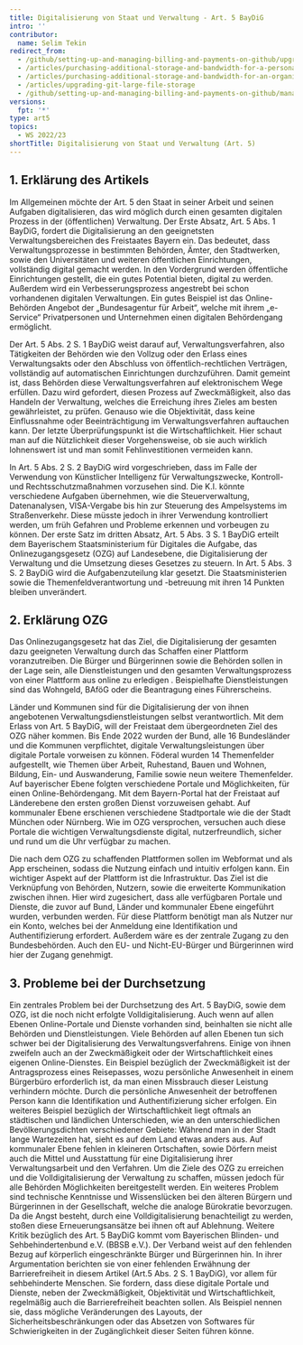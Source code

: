 ```yaml
---
title: Digitalisierung von Staat und Verwaltung - Art. 5 BayDiG
intro: ''
contributor:
  name: Selim Tekin
redirect_from:
  - /github/setting-up-and-managing-billing-and-payments-on-github/upgrading-git-large-file-storage
  - /articles/purchasing-additional-storage-and-bandwidth-for-a-personal-account/
  - /articles/purchasing-additional-storage-and-bandwidth-for-an-organization/
  - /articles/upgrading-git-large-file-storage
  - /github/setting-up-and-managing-billing-and-payments-on-github/managing-billing-for-git-large-file-storage/upgrading-git-large-file-storage
versions:
  fpt: '*'
type: art5
topics:
  - WS 2022/23
shortTitle: Digitalisierung von Staat und Verwaltung (Art. 5)
---
```


## 1.	Erklärung des Artikels
Im Allgemeinen möchte der Art. 5 den Staat in seiner Arbeit und seinen Aufgaben digitalisieren, das wird möglich durch einen gesamten digitalen Prozess in der (öffentlichen) Verwaltung.
Der Erste Absatz, Art. 5 Abs. 1 BayDiG, fordert die Digitalisierung an den geeignetsten Verwaltungsbereichen des Freistaates Bayern ein. Das bedeutet, dass Verwaltungsprozesse in bestimmten Behörden, Ämter, den Stadtwerken, sowie den Universitäten und weiteren öffentlichen Einrichtungen, vollständig digital gemacht werden. In den Vordergrund werden öffentliche Einrichtungen gestellt, die ein gutes Potential bieten, digital zu werden.  Außerdem wird ein Verbesserungsprozess angestrebt bei schon vorhandenen digitalen Verwaltungen. Ein gutes Beispiel ist das Online-Behörden Angebot der „Bundesagentur für Arbeit“, welche mit ihrem „e-Service“ Privatpersonen und Unternehmen einen digitalen Behördengang ermöglicht.

Der Art. 5 Abs. 2 S. 1 BayDiG weist darauf auf, Verwaltungsverfahren, also Tätigkeiten der Behörden wie den Vollzug oder den Erlass eines Verwaltungsakts oder den Abschluss von öffentlich-rechtlichen Verträgen, vollständig auf automatischen Einrichtungen durchzuführen. Damit gemeint ist, dass Behörden diese Verwaltungsverfahren auf elektronischem Wege erfüllen. Dazu wird gefordert, diesen Prozess auf Zweckmäßigkeit, also das Handeln der Verwaltung, welches die Erreichung ihres Zieles am besten gewährleistet, zu prüfen. Genauso wie die Objektivität, dass keine Einflussnahme oder Beeinträchtigung im Verwaltungsverfahren auftauchen kann. Der letzte Überprüfungspunkt ist die Wirtschaftlichkeit. Hier schaut man auf die Nützlichkeit dieser Vorgehensweise, ob sie auch wirklich lohnenswert ist und man somit Fehlinvestitionen vermeiden kann.

In Art. 5 Abs. 2 S. 2 BayDiG wird vorgeschrieben, dass im Falle der Verwendung von Künstlicher Intelligenz für Verwaltungszwecke, Kontroll- und Rechtsschutzmaßnahmen vorzusehen sind. Die K.I. könnte verschiedene Aufgaben übernehmen, wie die Steuerverwaltung, Datenanalysen, VISA-Vergabe bis hin zur Steuerung des Ampelsystems im Straßenverkehr. Diese müsste jedoch in ihrer Verwendung kontrolliert werden, um früh Gefahren und Probleme erkennen und vorbeugen zu können. Der erste Satz im dritten Absatz, Art. 5 Abs. 3 S. 1 BayDiG erteilt dem Bayerischem Staatsministerium für Digitales die Aufgabe, das Onlinezugangsgesetz (OZG) auf Landesebene, die Digitalisierung der Verwaltung und die Umsetzung dieses Gesetzes zu steuern. In Art. 5 Abs. 3 S. 2 BayDiG wird die Aufgabenzuteilung klar gesetzt. Die Staatsministerien sowie die Themenfeldverantwortung und -betreuung mit ihren 14 Punkten bleiben unverändert. 

## 2.	Erklärung  OZG 
Das Onlinezugangsgesetz hat das Ziel, die Digitalisierung der gesamten dazu geeigneten Verwaltung durch das Schaffen einer Plattform voranzutreiben. Die Bürger und Bürgerinnen sowie die Behörden sollen in der Lage sein, alle Dienstleistungen und den gesamten Verwaltungsprozess von einer Plattform aus online zu erledigen . Beispielhafte Dienstleistungen sind das Wohngeld, BAföG oder die Beantragung eines Führerscheins. 

Länder und Kommunen sind für die Digitalisierung der von ihnen angebotenen Verwaltungsdienstleistungen selbst verantwortlich. Mit dem Erlass von Art. 5 BayDiG, will der Freistaat dem übergeordneten Ziel des OZG näher kommen. Bis Ende 2022 wurden der Bund, alle 16 Bundesländer und die Kommunen verpflichtet, digitale Verwaltungsleistungen über digitale Portale vorweisen zu können. Föderal wurden 14 Themenfelder aufgestellt, wie Themen über Arbeit, Ruhestand, Bauen und Wohnen, Bildung, Ein- und Auswanderung, Familie sowie neun weitere Themenfelder. 
Auf bayerischer Ebene folgten verschiedene Portale und Möglichkeiten, für einen Online-Behördengang. Mit dem Bayern-Portal hat der Freistaat auf Länderebene den ersten großen Dienst vorzuweisen gehabt. Auf kommunaler Ebene erschienen verschiedene Stadtportale wie die der Stadt München oder Nürnberg. Wie im OZG versprochen,  versuchen auch diese Portale die wichtigen Verwaltungsdienste digital, nutzerfreundlich, sicher und rund um die Uhr verfügbar zu machen. 

Die nach dem OZG zu schaffenden Plattformen sollen im Webformat und als App erscheinen, sodass die Nutzung einfach und intuitiv erfolgen kann. Ein wichtiger Aspekt auf der Plattform ist die Infrastruktur. Das Ziel ist die Verknüpfung von Behörden, Nutzern, sowie die erweiterte Kommunikation zwischen ihnen. Hier wird zugesichert, dass alle verfügbaren Portale und Dienste, die zuvor auf Bund, Länder und kommunaler Ebene eingeführt wurden, verbunden werden. Für diese Plattform benötigt man als Nutzer nur ein Konto, welches bei der Anmeldung eine Identifikation und Authentifizierung erfordert. Außerdem wäre es der zentrale Zugang zu den Bundesbehörden. Auch den EU- und Nicht-EU-Bürger und Bürgerinnen wird hier der Zugang genehmigt.

## 3.	Probleme bei der Durchsetzung 
Ein zentrales Problem bei der Durchsetzung des Art. 5 BayDiG, sowie dem OZG, ist die noch nicht erfolgte Volldigitalisierung. Auch wenn auf allen Ebenen Online-Portale und Dienste vorhanden sind, beinhalten sie nicht alle Behörden und Dienstleistungen. Viele Behörden auf allen Ebenen tun sich schwer bei der Digitalisierung des Verwaltungsverfahrens. Einige von ihnen zweifeln auch an der Zweckmäßigkeit oder der Wirtschaftlichkeit eines eigenen Online-Dienstes. Ein Beispiel bezüglich der Zweckmäßigkeit ist der Antragsprozess eines  Reisepasses, wozu persönliche Anwesenheit in einem Bürgerbüro erforderlich ist, da man einen Missbrauch dieser Leistung verhindern möchte. Durch die persönliche Anwesenheit der betroffenen Person kann die Identifikation und Authentifizierung sicher erfolgen. Ein weiteres Beispiel bezüglich der Wirtschaftlichkeit liegt oftmals an städtischen und ländlichen Unterschieden, wie an den unterschiedlichen Bevölkerungsdichten verschiedener Gebiete: Während man in der Stadt lange Wartezeiten hat, sieht es auf dem Land etwas anders aus. Auf kommunaler Ebene fehlen in kleineren Ortschaften, sowie Dörfern meist auch die Mittel und Ausstattung für eine Digitalisierung ihrer Verwaltungsarbeit und den Verfahren. 
Um die Ziele des OZG zu erreichen und die Volldigitalisierung der Verwaltung zu schaffen, müssen jedoch für alle Behörden Möglichkeiten bereitgestellt werden.
Ein weiteres Problem sind technische Kenntnisse und Wissenslücken bei den älteren Bürgern und Bürgerinnen in der Gesellschaft, welche die analoge Bürokratie bevorzugen. Da die Angst besteht, durch eine Volldigitalisierung benachteiligt zu werden, stoßen diese Erneuerungsansätze bei ihnen oft auf Ablehnung. 
Weitere Kritik bezüglich des Art. 5 BayDiG kommt vom Bayerischen Blinden- und Sehbehindertenbund e.V. (BBSB e.V.). Der Verband weist auf den fehlenden Bezug auf körperlich eingeschränkte Bürger und Bürgerinnen hin.  In ihrer Argumentation berichten sie von einer fehlenden Erwähnung der Barrierefreiheit in diesem Artikel (Art.5 Abs. 2 S. 1 BayDiG), vor allem für sehbehinderte Menschen. Sie fordern, dass diese digitale Portale und Dienste, neben der Zweckmäßigkeit, Objektivität und Wirtschaftlichkeit, regelmäßig auch die Barrierefreiheit beachten sollen. Als Beispiel nennen sie, dass mögliche Veränderungen des Layouts, der Sicherheitsbeschränkungen oder das Absetzen von Softwares für Schwierigkeiten in der Zugänglichkeit dieser Seiten führen könne.

